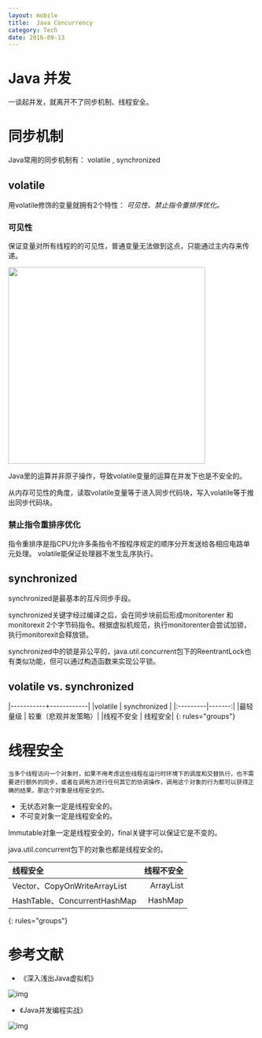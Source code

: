 ```yaml
---
layout: mobile
title:  Java Concurrency
category: Tech
date: 2016-09-13
---
```


Java 并发
=====================
一谈起并发，就离开不了同步机制、线程安全。

# 同步机制
Java常用的同步机制有： volatile , synchronized

## volatile
用volatile修饰的变量就拥有2个特性： *可见性、禁止指令重排序优化。*

### 可见性
保证变量对所有线程的的可见性，普通变量无法做到这点，只能通过主内存来传递。  

<img src="/img/2016/JavaCurrentMem.png" width="400">

Java里的运算并非原子操作，导致volatile变量的运算在并发下也是不安全的。

从内存可见性的角度，读取volatile变量等于进入同步代码块，写入volatile等于推出同步代码块。
  
### 禁止指令重排序优化
指令重排序是指CPU允许多条指令不按程序规定的顺序分开发送给各相应电路单元处理。
volatile能保证处理器不发生乱序执行。

## synchronized
synchronized是最基本的互斥同步手段。

synchronized关键字经过编译之后，会在同步块前后形成monitorenter 和monitorexit 2个字节码指令。根据虚拟机规范，执行monitorenter会尝试加锁， 执行monitorexit会释放锁。

synchronized中的锁是非公平的，java.util.concurrent包下的ReentrantLock也有类似功能，但可以通过构造函数来实现公平锁。


##  volatile vs. synchronized

|-----------+------------|
|volatile   | synchronized |
|:---------|-------:|
|最轻量级   | 较重（悲观并发策略）|
|线程不安全 | 线程安全|
{: rules="groups"}


# 线程安全

	当多个线程访问一个对象时，如果不用考虑这些线程在运行时环境下的调度和交替执行，也不需要进行额外的同步，或者在调用方进行任何其它的协调操作，调用这个对象的行为都可以获得正确的结果，那这个对象是线程安全的。  

* 无状态对象一定是线程安全的。
* 不可变对象一定是线程安全的。

Immutable对象一定是线程安全的，final关键字可以保证它是不变的。

  java.util.concurrent包下的对象也都是线程安全的。

|线程安全 | 线程不安全|
|:---------|----------:|
|Vector、CopyOnWriteArrayList | ArrayList|
|HashTable、ConcurrentHashMap  | HashMap|
{: rules="groups"}




# 参考文献

* 《深入浅出Java虚拟机》  

![img](https://img3.doubanio.com/lpic/s27458236.jpg)


* 《Java并发编程实战》  

![img](https://img3.doubanio.com/lpic/s7663093.jpg)

